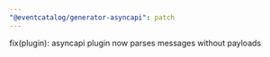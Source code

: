 ```yaml
---
"@eventcatalog/generator-asyncapi": patch
---
```


fix(plugin): asyncapi plugin now parses messages without payloads
